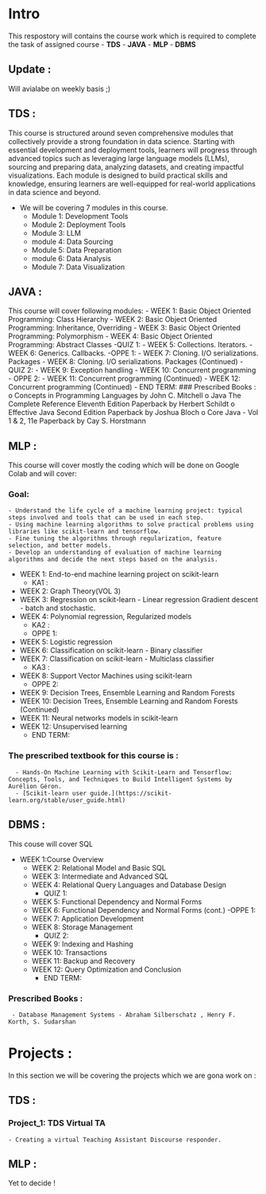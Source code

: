 # Intro
This respostory will contains the course work which is required to complete the task of assigned course 
    - **TDS**
    - **JAVA**
    - **MLP**
    - **DBMS**
## Update :
Will avialabe on weekly basis ;)

## TDS : 
This course is structured around seven comprehensive modules that collectively provide a strong foundation in data science. Starting with essential development and deployment tools, learners will progress through advanced topics such as leveraging large language models (LLMs), sourcing and preparing data, analyzing datasets, and creating impactful visualizations. Each module is designed to build practical skills and knowledge, ensuring learners are well-equipped for real-world applications in data science and beyond.

- We will be covering 7 modules in this course.
    - Module 1: Development Tools
    - Module 2: Deployment Tools
    - Module 3: LLM
    - module 4: Data Sourcing
    - Module 5: Data Preparation
    - module 6: Data Analysis
    - Module 7: Data Visualization

## JAVA :
This course will cover following modules:
    - WEEK 1:  Basic Object Oriented Programming: Class Hierarchy
    - WEEK 2:	Basic Object Oriented Programming: Inheritance, Overriding
    - WEEK 3:	Basic Object Oriented Programming: Polymorphism
    - WEEK 4:	Basic Object Oriented Programming: Abstract Classes
        -QUIZ 1:
    - WEEK 5:	Collections. Iterators.
    - WEEK 6:	Generics. Callbacks.
        -OPPE 1:
    - WEEK 7:	Cloning. I/O serializations. Packages
    - WEEK 8:	Cloning. I/O serializations. Packages (Continued)
        -QUIZ 2:
    - WEEK 9:	Exception handling
    - WEEK 10: Concurrent programming
        - OPPE 2:
    - WEEK 11: Concurrent programming (Continued)
    - WEEK 12: Concurrent programming (Continued)
        - END TERM: 
    ### Prescribed Books :
        o Concepts in Programming Languages by John C. Mitchell
        o Java The Complete Reference Eleventh Edition Paperback by Herbert Schildt
        o Effective Java Second Edition Paperback by Joshua Bloch
        o Core Java - Vol 1 &amp; 2, 11e Paperback by Cay S. Horstmann


## MLP :
This course will cover mostly the coding which will be done on Google Colab and will cover:

### Goal: 
    - Understand the life cycle of a machine learning project: typical steps involved and tools that can be used in each step.
    - Using machine learning algorithms to solve practical problems using libraries like scikit-learn and tensorflow.
    - Fine tuning the algorithms through regularization, feature selection, and better models.    
    - Develop an understanding of evaluation of machine learning algorithms and decide the next steps based on the analysis.

  - WEEK 1:	End-to-end machine learning project on scikit-learn
      -  KA1 :
  - WEEK 2:	Graph Theory(VOL 3)
  - WEEK 3:	Regression on scikit-learn - Linear regression Gradient descent - batch and stochastic.
  - WEEK 4:	Polynomial regression, Regularized models
      -  KA2 :
      - OPPE 1:
  - WEEK 5:	Logistic regression
  - WEEK 6:	Classification on scikit-learn - Binary classifier
  - WEEK 7:	Classification on scikit-learn - Multiclass classifier
      -  KA3 :
  - WEEK 8:	Support Vector Machines using scikit-learn
      - OPPE 2:
  - WEEK 9:	Decision Trees, Ensemble Learning and Random Forests
  - WEEK 10: Decision Trees, Ensemble Learning and Random Forests (Continued)
  - WEEK 11: Neural networks models in scikit-learn
  - WEEK 12: Unsupervised learning
      -  END TERM: 


### The prescribed textbook for this course is : 
      - Hands-On Machine Learning with Scikit-Learn and Tensorflow: Concepts, Tools, and Techniques to Build Intelligent Systems by Aurélion Géron.
      - [Scikit-learn user guide.](https://scikit-learn.org/stable/user_guide.html)


## DBMS :
This couse will cover SQL
- WEEK 1:Course Overview
    - WEEK 2:	Relational Model and Basic SQL
    - WEEK 3:	Intermediate and Advanced SQL
    - WEEK 4:	Relational Query Languages and Database Design
        - QUIZ 1:
    - WEEK 5:	Functional Dependency and Normal Forms
    - WEEK 6:	Functional Dependency and Normal Forms (cont.)
        -OPPE 1:
    - WEEK 7:	Application Development
    - WEEK 8:	Storage Management
        -  QUIZ 2:
    - WEEK 9:	Indexing and Hashing
    - WEEK 10: Transactions
    - WEEK 11: Backup and Recovery
    - WEEK 12: Query Optimization and Conclusion
        -  END TERM: 

### Prescribed Books :
     - Database Management Systems - Abraham Silberschatz , Henry F. Korth, S. Sudarshan

# Projects :
In this section we will be covering the projects which we are gona work on :

## TDS :
### Project_1: TDS Virtual TA 
    - Creating a virtual Teaching Assistant Discourse responder.

## MLP :
Yet to decide !
